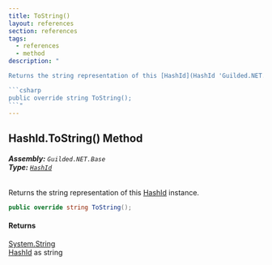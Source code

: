 ```yaml
---
title: ToString()
layout: references
section: references
tags:
  - references
  - method
description: "

Returns the string representation of this [HashId](HashId 'Guilded.NET.Base.HashId') instance.

```csharp
public override string ToString();
```"
---
```


## HashId.ToString() Method
###### **Assembly:** `Guilded.NET.Base`<br/>**Type:** [`HashId`](HashId 'Guilded.NET.Base.HashId')

Returns the string representation of this [HashId](HashId 'Guilded.NET.Base.HashId') instance.

```csharp
public override string ToString();
```

#### Returns
[System.String](https://docs.microsoft.com/en-us/dotnet/api/System.String 'System.String')  
[HashId](HashId 'Guilded.NET.Base.HashId') as string